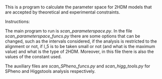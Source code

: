 This is a program to calculate the parameter space for 2HDM models that are accepted by theoretical and experimental constraints.

Instructions:

The main program to run is *scan_parameterspace.py*. 
In the file *scan_parameterspace_funcs.py* there are some options that can be changed, such as the intervals considered, if the analysis is restricted to the alignment or not, if l_5 is to be taken small or not (and what is the maximum value) and what is the type of 2HDM.
Moreover, in this file there is also the values of the constant used.

The auxiliary files are *scan_SPheno_funcs.py* and *scan_higg_tools.py* for SPheno and Higgstools analysis respectively.
